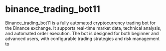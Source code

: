 # binance_trading_bot11
Binance_trading_bot11 is a fully automated cryptocurrency trading bot for the Binance exchange. It supports real-time market data, technical analysis, and automated order execution. The bot is designed for both beginner and advanced users, with configurable trading strategies and risk management to

